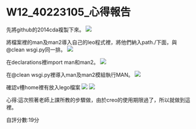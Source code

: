 # W12_40223105_心得報告
先將github的2014cda複製下來。
![](https://copy.com/SuZdxAUifY3vOIBI)

將檔案裡的man及man2導入自己的leo程式裡，將他們納入path./下面，與@clean wsgi.py同一排。
![](https://copy.com/VyIIzUPKi2xnBTwv)

在declarations裡import man和man2。
![](https://copy.com/DbGrad7CpNHtRYye)

在@clean wsgi.py裡導入man及man2模組執行MAN。
![](https://copy.com/VyIIzUPKi2xnBTwv)

確認v槽home裡有放入lego檔案
![](https://copy.com/4BZbtE9xyoDsOruq)
![](https://copy.com/bZzIwyeeMsvnDj4i)

心得:這次照著老師上課所教的步驟做，由於creo的使用期限過了，所以就做到這裡。

自評分數:19分